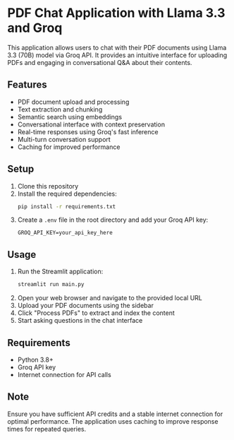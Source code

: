 # PDF Chat Application with Llama 3.3 and Groq

This application allows users to chat with their PDF documents using Llama 3.3 (70B) model via Groq API. It provides an intuitive interface for uploading PDFs and engaging in conversational Q&A about their contents.

## Features

- PDF document upload and processing
- Text extraction and chunking
- Semantic search using embeddings
- Conversational interface with context preservation
- Real-time responses using Groq's fast inference
- Multi-turn conversation support
- Caching for improved performance

## Setup

1. Clone this repository
2. Install the required dependencies:
   ```bash
   pip install -r requirements.txt
   ```
3. Create a `.env` file in the root directory and add your Groq API key:
   ```
   GROQ_API_KEY=your_api_key_here
   ```

## Usage

1. Run the Streamlit application:
   ```bash
   streamlit run main.py
   ```
2. Open your web browser and navigate to the provided local URL
3. Upload your PDF documents using the sidebar
4. Click "Process PDFs" to extract and index the content
5. Start asking questions in the chat interface

## Requirements

- Python 3.8+
- Groq API key
- Internet connection for API calls

## Note

Ensure you have sufficient API credits and a stable internet connection for optimal performance. The application uses caching to improve response times for repeated queries. 